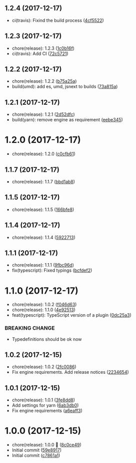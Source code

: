<a name="1.2.4"></a>
## 1.2.4 (2017-12-17)

* ci(travis): Fixind the build process ([4cf5522](https://github.com/nfq-eta/react-router4-with-layouts/commit/4cf5522))



<a name="1.2.3"></a>
## 1.2.3 (2017-12-17)

* chore(release): 1.2.3 ([1c0b16f](https://github.com/nfq-eta/react-router4-with-layouts/commit/1c0b16f))
* ci(travis): Add CI ([72c5721](https://github.com/nfq-eta/react-router4-with-layouts/commit/72c5721))



<a name="1.2.2"></a>
## 1.2.2 (2017-12-17)

* chore(release): 1.2.2 ([b75a25a](https://github.com/nfq-eta/react-router4-with-layouts/commit/b75a25a))
* build(umd): add es, umd, jsnext to builds ([73a815a](https://github.com/nfq-eta/react-router4-with-layouts/commit/73a815a))



<a name="1.2.1"></a>
## 1.2.1 (2017-12-17)

* chore(release): 1.2.1 ([2d52dfc](https://github.com/nfq-eta/react-router4-with-layouts/commit/2d52dfc))
* build(yarn): remove engine as requirement ([eebe345](https://github.com/nfq-eta/react-router4-with-layouts/commit/eebe345))



<a name="1.2.0"></a>
# 1.2.0 (2017-12-17)

* chore(release): 1.2.0 ([c0cfb61](https://github.com/nfq-eta/react-router4-with-layouts/commit/c0cfb61))



<a name="1.1.7"></a>
## 1.1.7 (2017-12-17)

* chore(release): 1.1.7 ([bbd1ab8](https://github.com/nfq-eta/react-router4-with-layouts/commit/bbd1ab8))



<a name="1.1.5"></a>
## 1.1.5 (2017-12-17)

* chore(release): 1.1.5 ([166bfe8](https://github.com/nfq-eta/react-router4-with-layouts/commit/166bfe8))



<a name="1.1.4"></a>
## 1.1.4 (2017-12-17)

* chore(release): 1.1.4 ([5922713](https://github.com/nfq-eta/react-router4-with-layouts/commit/5922713))



<a name="1.1.1"></a>
## 1.1.1 (2017-12-17)

* chore(release): 1.1.1 ([9fbc96d](https://github.com/nfq-eta/react-router4-with-layouts/commit/9fbc96d))
* fix(typescript): Fixed typings ([bcfdef2](https://github.com/nfq-eta/react-router4-with-layouts/commit/bcfdef2))



<a name="1.1.0"></a>
# 1.1.0 (2017-12-17)

* chore(release): 1.0.2 ([f046d63](https://github.com/nfq-eta/react-router4-with-layouts/commit/f046d63))
* chore(release): 1.1.0 ([4e92513](https://github.com/nfq-eta/react-router4-with-layouts/commit/4e92513))
* feat(typescript): TypeScript version of a plugin ([0dc25a3](https://github.com/nfq-eta/react-router4-with-layouts/commit/0dc25a3))


### BREAKING CHANGE

* Typedefinitions should be ok now


<a name="1.0.2"></a>
## 1.0.2 (2017-12-15)

* chore(release): 1.0.2 ([2fc0086](https://github.com/nfq-eta/react-router4-with-layouts/commit/2fc0086))
* Fix engine requirements. Add release notices ([2234654](https://github.com/nfq-eta/react-router4-with-layouts/commit/2234654))



<a name="1.0.1"></a>
## 1.0.1 (2017-12-15)

* chore(release): 1.0.1 ([3fe8dd8](https://github.com/nfq-eta/react-router4-with-layouts/commit/3fe8dd8))
* Add settings for yarn ([6ab3db0](https://github.com/nfq-eta/react-router4-with-layouts/commit/6ab3db0))
* Fix engine requirements ([a6eaff3](https://github.com/nfq-eta/react-router4-with-layouts/commit/a6eaff3))



<a name="1.0.0"></a>
# 1.0.0 (2017-12-15)

* chore(release): 1.0.0 :tada: ([8c0ce49](https://github.com/nfq-eta/react-router4-with-layouts/commit/8c0ce49))
* Initial commit ([59e8917](https://github.com/nfq-eta/react-router4-with-layouts/commit/59e8917))
* Initial commit ([c7861a1](https://github.com/nfq-eta/react-router4-with-layouts/commit/c7861a1))



